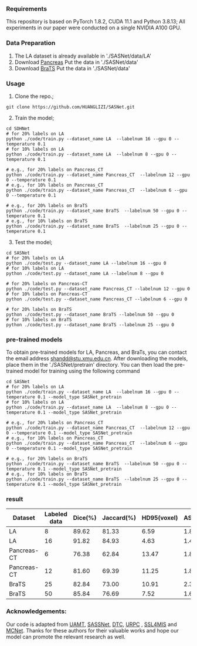 
### Requirements
This repository is based on PyTorch 1.8.2, CUDA 11.1 and Python 3.8.13; All experiments in our paper were conducted on a single NVIDIA A100 GPU.

### Data Preparation
1. The LA dataset is already available in './SASNet/data/LA' 
2. Download [Pancreas](https://wiki.cancerimagingarchive.net/display/Public/Pancreas-CT)
   Put the data in './SASNet/data'
2. Download [BraTS](https://github.com/HiLab-git/SSL4MIS/tree/master/data/BraTS2019)
   Put the data in './SASNet/data'
### Usage
1. Clone the repo.;
```
git clone https://github.com/HUANGLIZI/SASNet.git
```
2. Train the model;
```
cd SDHNet
# for 20% labels on LA
python ./code/train.py --dataset_name LA  --labelnum 16 --gpu 0 --temperature 0.1
# for 10% labels on LA
python ./code/train.py --dataset_name LA  --labelnum 8 --gpu 0 --temperature 0.1

# e.g., for 20% labels on Pancreas_CT
python ./code/train.py --dataset_name Pancreas_CT  --labelnum 12 --gpu 0 --temperature 0.1
# e.g., for 10% labels on Pancreas_CT
python ./code/train.py --dataset_name Pancreas_CT  --labelnum 6 --gpu 0 --temperature 0.1

# e.g., for 20% labels on BraTS
python ./code/train.py --dataset_name BraTS  --labelnum 50 --gpu 0 --temperature 0.1
# e.g., for 10% labels on BraTS
python ./code/train.py --dataset_name BraTS  --labelnum 25 --gpu 0 --temperature 0.1
```
3. Test the model;
```
cd SASNet
# for 20% labels on LA
python ./code/test.py --dataset_name LA --labelnum 16 --gpu 0
# for 10% labels on LA
python ./code/test.py --dataset_name LA --labelnum 8 --gpu 0

# for 20% labels on Pancreas-CT
python ./code/test.py --dataset_name Pancreas_CT --labelnum 12 --gpu 0
# for 10% labels on Pancreas-CT
python ./code/test.py --dataset_name Pancreas_CT --labelnum 6 --gpu 0

# for 20% labels on BraTS
python ./code/test.py --dataset_name BraTS --labelnum 50 --gpu 0
# for 10% labels on BraTS
python ./code/test.py --dataset_name BraTS --labelnum 25 --gpu 0

```
### pre-trained models
To obtain pre-trained models for LA, Pancreas, and BraTs, you can contact the email address shandd@stu.xmu.edu.cn. After downloading the models, place them in the './SASNet/pretrain' directory. You can then load the pre-trained model for training using the following command
```
cd SASNet
# for 20% labels on LA
python ./code/train.py --dataset_name LA  --labelnum 16 --gpu 0 --temperature 0.1 --model_type SASNet_pretrain
# for 10% labels on LA
python ./code/train.py --dataset_name LA  --labelnum 8 --gpu 0 --temperature 0.1 --model_type SASNet_pretrain

# e.g., for 20% labels on Pancreas_CT
python ./code/train.py --dataset_name Pancreas_CT  --labelnum 12 --gpu 0 --temperature 0.1 --model_type SASNet_pretrain
# e.g., for 10% labels on Pancreas_CT
python ./code/train.py --dataset_name Pancreas_CT  --labelnum 6 --gpu 0 --temperature 0.1 --model_type SASNet_pretrain

# e.g., for 20% labels on BraTS
python ./code/train.py --dataset_name BraTS  --labelnum 50 --gpu 0 --temperature 0.1 --model_type SASNet_pretrain
# e.g., for 10% labels on BraTS
python ./code/train.py --dataset_name BraTS  --labelnum 25 --gpu 0 --temperature 0.1 --model_type SASNet_pretrain

```
### result

| Dataset     | Labeled data     | Dice(%)     | Jaccard(%)     | HD95(voxel)     | ASD(voxel)     |
| -------- | -------- | -------- | -------- | -------- | -------- |
| LA | 8  | 89.62 | 81.33 | 6.59| 1.89 |
| LA | 16 | 91.82 | 84.93 | 4.63 | 1.42 |
| Pancreas-CT | 6 | 76.38 | 62.84 | 13.47 | 1.82 |
| Pancreas-CT | 12 | 81.60 | 69.39 | 11.25  | 1.81 |
| BraTS | 25 | 82.84 | 73.00 | 10.91 | 2.31 |
| BraTS | 50 | 85.84 | 76.69 | 7.52  | 1.62 |


### Acknowledgements:
Our code is adapted from [UAMT](https://github.com/yulequan/UA-MT), [SASSNet](https://github.com/kleinzcy/SASSnet), [DTC](https://github.com/HiLab-git/DTC), [URPC](https://github.com/HiLab-git/SSL4MIS) , [SSL4MIS](https://github.com/HiLab-git/SSL4MIS) and [MCNet](https://github.com/ycwu1997/MC-Net.git). Thanks for these authors for their valuable works and hope our model can promote the relevant research as well.


